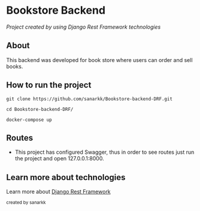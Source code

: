 # Bookstore Backend
*Project created by using Django Rest Framework technologies*

## About

This backend was developed for book store where users can order and sell books.

## How to run the project
```
git clone https://github.com/sanarkk/Bookstore-backend-DRF.git
```
```
cd Bookstore-backend-DRF/
```
```
docker-compose up
```

## Routes

- This project has configured Swagger, thus in order to see routes just run the project and open 127.0.0.1:8000.

## Learn more about technologies

Learn more about [Django Rest Framework](https://www.django-rest-framework.org/)

<sup>created by sanarkk</sup>
